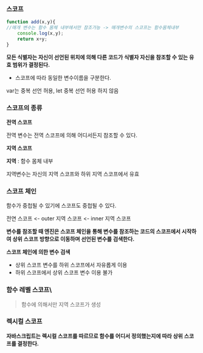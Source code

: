 ### 스코프

```js
function add(x,y){
//매개 변수는 함수 몸체 내부에서만 참조가능 -> 매개변수의 스코프는 함수몸체내부
	console.log(x,y);
	return x+y;
}
```

**모든 식별자는 자신이 선언된 위치에 의해 다른 코드가 식별자 자신을 참조할 수 있는 유효 범위가 결정된다.**

- 스코프에 따라 동일한 변수이름을 구분한다.

var는 중복 선언 허용, let 중복 선언 허용 하지 않음

### 스코프의 종류

**전역 스코프**

전역 변수는 전역 스코프에 의해 어디서든지 참조할 수 있다.

**지역 스코프**

**지역** : 함수 몸체 내부

지역변수는 자신의 지역 스코프와 하위 지역 스코프에서 유효

### 스코프 체인

함수가 중첩될 수 있기에 스코프도 중첩될 수 있다.

전연 스코프 <- outer 지역 스코프 <- inner 지역 스코프

**변수를 참조할 때 엔진은 스코프 체인을 통해 변수를 참조하는 코드의 스코프에서 시작하여 상위 스코프 방향으로 이동하며 선언된 변수를 검색한다.**

**스코프 체인에 의한 변수 검색**

- 상위 스코프 변수를 하위 스코프에서 자유롭게 이용
- 하위 스코프에서 상위 스코프 변수 이용 불가

### 함수 레벨 스코프\

> 함수에 의해서만 지역 스코프가 생성

### 렉시컬 스코프
**자바스크립트는 렉시컬 스코프를 따르므로 함수를 어디서 정의했는지에 따라 상위 스코프를 결정한다.**
